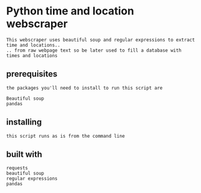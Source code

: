 # Python time and location webscraper

    This webscraper uses beautiful soup and regular expressions to extract time and locations..
    .. from raw webpage text so be later used to fill a database with times and locations

## prerequisites

    the packages you'll need to install to run this script are

    Beautiful soup
    pandas

## installing
    
    this script runs as is from the command line

## built with

    requests
    beautiful soup
    regular expressions
    pandas
